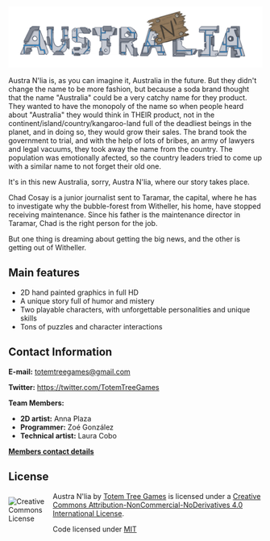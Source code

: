 ![Alpha header](/WikiResources/concept_header.png)



Austra N'lia is, as you can imagine it, Australia in the future. But they didn't change the name to be more fashion, but because a soda brand thought that the name "Australia" could be a very catchy name for they product. They wanted to have the monopoly of the name so when people heard about "Australia" they would think in THEIR product, not in the continent/island/country/kangaroo-land full of the deadliest beings in the planet, and in doing so, they would grow their sales. The brand took the government to trial, and with the help of lots of bribes, an army of lawyers and legal vacuums, they took away the name from the country. The population was emotionally afected, so the country leaders tried to come up with a similar name to not forget their old one.

It's in this new Australia, sorry, Austra N'lia, where our story takes place.

Chad Cosay is a junior journalist sent to Taramar, the capital, where he has to investigate why the bubble-forest from Witheller, his home, have stopped receiving maintenance. Since his father is the maintenance director in Taramar, Chad is the right person for the job.

But one thing is dreaming about getting the big news, and the other is getting out of Witheller.

## Main features
* 2D hand painted graphics in full HD
* A unique story full of humor and mistery
* Two playable characters, with unforgettable personalities and unique skills
* Tons of puzzles and character interactions

## Contact Information
**E-mail:** totemtreegames@gmail.com

**Twitter:** https://twitter.com/TotemTreeGames

**Team Members:**
* **2D artist:** Anna Plaza
* **Programmer:** Zoé González
* **Technical artist:** Laura Cobo

[**Members contact details**](/wiki/Team-Members)

## License

<a rel="license" href="http://creativecommons.org/licenses/by-nc-nd/4.0/"><img alt="Creative Commons License" align="left" src="https://i.creativecommons.org/l/by-nc-nd/4.0/88x31.png" width=88 vspace="10"/></a>
Austra N'lia by [Totem Tree Games](https://twitter.com/TotemTreeGames) is licensed under a [Creative Commons Attribution-NonCommercial-NoDerivatives 4.0 International License](https://creativecommons.org/licenses/by-nc-nd/4.0/).

Code licensed under [MIT](https://github.com/ShadowOfDragons/AustraNlia/blob/master/LICENSE)
